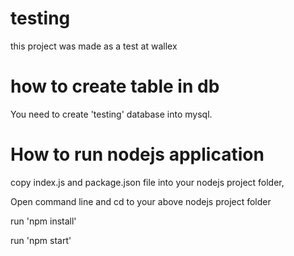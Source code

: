# testing
this project was made as a test at wallex


# how to create table in db
You need to create 'testing' database into mysql.

# How to run nodejs application
copy index.js and package.json file into your nodejs project folder,

Open command line and cd to your above nodejs project folder

run 'npm install'

run 'npm start'
